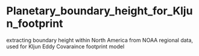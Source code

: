 # Planetary_boundary_height_for_Kljun_footprint
extracting boundary height within North America from NOAA regional data, used for Kljun Eddy Covaraince footprint model 
